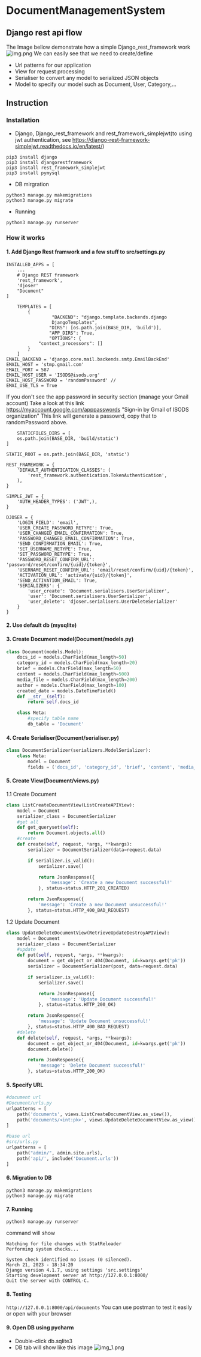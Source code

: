 # DocumentManagementSystem

## Django rest api flow
The Image bellow demonstrate how a simple Django_rest_framework work
![img.png](img.png)
We can easily see that we need to create/define 
- Url patterns for our application
- View for request processing
- Serialiser to convert any model to serialized JSON objects
- Model to specify our model such as Document, User, Category,...
## Instruction
### Installation
 - Django, Django_rest_framework and rest_framework_simplejwt(to using jwt authentication, see https://django-rest-framework-simplejwt.readthedocs.io/en/latest/)
```
pip3 install django
pip3 install djangorestframework
pip3 install rest_framework_simplejwt
pip3 install pymysql
```
 - DB mirgration
```
python3 manage.py makemigrations
python3 manage.py migrate
```
 -  Running
```
python3 manage.py runserver
```
### How it works
#### 1. Add Django Rest framwork and a few stuff to src/settings.py
``` 
INSTALLED_APPS = [
    ...
    # Django REST framework 
    'rest_framework',
    'djoser'
    "Document"
]

    TEMPLATES = [
        {
                 "BACKEND": "django.template.backends.django
                 DjangoTemplates",
                "DIRS": [os.path.join(BASE_DIR, 'build')],
                "APP_DIRS": True,
                "OPTIONS": {
            "context_processors": []
        }
    ]
EMAIL_BACKEND = 'django.core.mail.backends.smtp.EmailBackEnd'
EMAIL_HOST = 'stmp.gmail.com'
EMAIL_PORT = 587
EMAIL_HOST_USER = 'ISODS@isods.org'
EMAIL_HOST_PASSWORD = 'randomPassword' //
EMAI_USE_TLS = True
```
If you don't see the app password in security section (manage your Gmail account)
Take a look at this link  https://myaccount.google.com/apppasswords "Sign-in by Gmail of ISODS organization"
This link will generate a passowrd, copy that to randomPassword above.
```
    STATICFILES_DIRS = [
    os.path.join(BASE_DIR, 'build/static')
]

STATIC_ROOT = os.path.join(BASE_DIR, 'static')

REST_FRAMEWORK = {
    'DEFAULT_AUTHENTICATION_CLASSES': (
        'rest_framework.authentication.TokenAuthentication',
    ),
}

SIMPLE_JWT = {
    'AUTH_HEADER_TYPES': ('JWT',),
}

DJOSER = {
    'LOGIN_FIELD': 'email',
    'USER_CREATE_PASSWORD_RETYPE': True,
    'USER_CHANGED_EMAIL_CONFIRMATION': True,
    'PASSWORD_CHANGED_EMAIL_CONFIRMATION': True,
    'SEND_CONFIRMATION_EMAIL': True,
    'SET_USERNAME_RETYPE': True,
    'SET_PASSWORD_RETYPE': True,
    'PASSWORD_RESET_CONFIRM_URL': 'password/reset/confirm/{uid}/{token}',
    'USERNAME_RESET_CONFIRM_URL': 'email/reset/confirm/{uid}/{token}',
    'ACTIVATION_URL': 'activate/{uid}/{token}',
    'SEND_ACTIVATION_EMAIL': True,
    'SERIALIZERS': {
        'user_create': 'Document.serialisers.UserSerializer',
        'user': 'Document.serialisers.UserSerializer',
        'user_delete': 'djoser.serialisers.UserDeleteSerializer'
    }
}
```

#### 2. Use default db (mysqlite)

#### 3. Create Document model(Document/models.py)
```python
class Document(models.Model):
    docs_id = models.CharField(max_length=50)
    category_id = models.CharField(max_length=20)
    brief = models.CharField(max_length=50)
    content = models.CharField(max_length=500)
    media_file = models.CharField(max_length=200)
    author = models.CharField(max_length=100)
    created_date = models.DateTimeField()
    def __str__(self):
        return self.docs_id

    class Meta:
        #specify table name
        db_table = 'Document'  
```
#### 4. Create Serialiser(Document/serialiser.py)
```python
class DocumentSerializer(serializers.ModelSerializer):
    class Meta:
        model = Document
        fields = ('docs_id', 'category_id', 'brief', 'content', 'media_file', 'author', 'created_date')
```

#### 5. Create View(Document/views.py)
1.1 Create Document
```python
class ListCreateDocumentView(ListCreateAPIView):
    model = Document
    serializer_class = DocumentSerializer
    #get all
    def get_queryset(self):
        return Document.objects.all()
    #create
    def create(self, request, *args, **kwargs):
        serializer = DocumentSerializer(data=request.data)

        if serializer.is_valid():
            serializer.save()

            return JsonResponse({
                'message': 'Create a new Document successful!'
            }, status=status.HTTP_201_CREATED)

        return JsonResponse({
            'message': 'Create a new Document unsuccessful!'
        }, status=status.HTTP_400_BAD_REQUEST)
```

1.2 Update Document
```python
class UpdateDeleteDocumentView(RetrieveUpdateDestroyAPIView):
    model = Document
    serializer_class = DocumentSerializer
    #update
    def put(self, request, *args, **kwargs):
        document = get_object_or_404(Document, id=kwargs.get('pk'))
        serializer = DocumentSerializer(post, data=request.data)

        if serializer.is_valid():
            serializer.save()

            return JsonResponse({
                'message': 'Update Document successful!'
            }, status=status.HTTP_200_OK)

        return JsonResponse({
            'message': 'Update Document unsuccessful!'
        }, status=status.HTTP_400_BAD_REQUEST)
    #delete
    def delete(self, request, *args, **kwargs):
        document = get_object_or_404(Document, id=kwargs.get('pk'))
        document.delete()

        return JsonResponse({
            'message': 'Delete Document successful!'
        }, status=status.HTTP_200_OK)
```

#### 5. Specify URL
```python
#document url
#Document/urls.py
urlpatterns = [
    path('documents', views.ListCreateDocumentView.as_view()),
    path('documents/<int:pk>', views.UpdateDeleteDocumentView.as_view()),
]
```
```python
#base url
#src/urls.py
urlpatterns = [
    path("admin/", admin.site.urls),
    path('api/', include('Document.urls'))
]
```
#### 6. Migration to DB
```
python3 manage.py makemigrations
python3 manage.py migrate

```

#### 7. Running
```
python3 manage.py runserver
```
command will show
```
Watching for file changes with StatReloader
Performing system checks...

System check identified no issues (0 silenced).
March 21, 2023 - 18:34:20
Django version 4.1.7, using settings 'src.settings'
Starting development server at http://127.0.0.1:8000/
Quit the server with CONTROL-C.

```
#### 8. Testing
`http://127.0.0.1:8000/api/documents`
You can use postman to test it easily or open with your browser

#### 9. Open DB using pycharm
- Double-click db.sqlite3
- DB tab will show like this image
![img_1.png](img_1.png)
